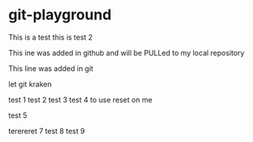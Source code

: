 # git-playground
This is  a test
this is test 2

This ine was added in github and will be PULLed to my local repository

This line was added in git

let git kraken

test 1
test 2
test 3
test 4 to use reset on me 

test 5


terereret 7
test 8
test 9